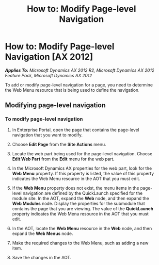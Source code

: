 ﻿---
title: 'How to: Modify Page-level Navigation'
TOCTitle: 'How to: Modify Page-level Navigation'
ms:assetid: c68df105-62c5-4df1-ae8f-0d065c6dfa08
ms:mtpsurl: https://msdn.microsoft.com/en-us/library/Cc637671(v=AX.60)
ms:contentKeyID: 35246135
ms.date: 11/07/2012
mtps_version: v=AX.60
---

# How to: Modify Page-level Navigation [AX 2012]


_**Applies To:** Microsoft Dynamics AX 2012 R2, Microsoft Dynamics AX 2012 Feature Pack, Microsoft Dynamics AX 2012_

To add or modify page-level navigation for a page, you need to determine the Web Menu resource that is being used to define the navigation.

## Modifying page-level navigation

### To modify page-level navigation

1.  In Enterprise Portal, open the page that contains the page-level navigation that you want to modify.

2.  Choose **Edit Page** from the **Site Actions** menu.

3.  Locate the web part being used for the page-level navigation. Choose **Edit Web Part** from the **Edit** menu for the web part.

4.  In the Microsoft Dynamics AX properties for the web part, look for the **Web Menu** property. If this property is listed, the value of this property indicates the Web Menu resource in the AOT that you must edit.

5.  If the **Web Menu** property does not exist, the menu items in the page-level navigation are defined by the QuickLaunch specified for the module site. In the AOT, expand the **Web** node, and then expand the **Web Modules** node. Display the properties for the submodule that contains the page that you are viewing. The value of the **QuickLaunch** property indicates the Web Menu resource in the AOT that you must edit.

6.  In the AOT, locate the **Web Menu** resource in the **Web** node, and then expand the **Web Menus** node.

7.  Make the required changes to the Web Menu, such as adding a new item.

8.  Save the changes in the AOT.


